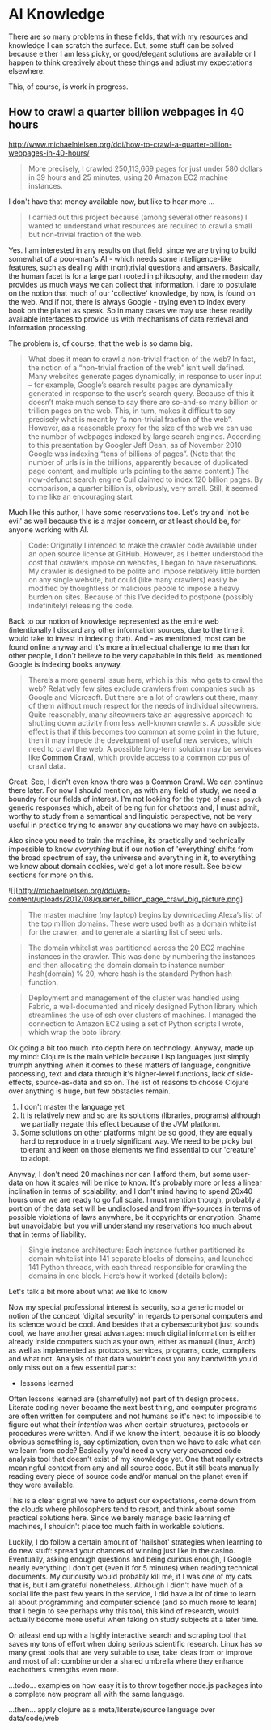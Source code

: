 
# AI Knowledge

There are so many problems in these fields, that with my resources and knowledge
I can scratch the surface. But, some stuff can be solved because either I am less
picky, or good/elegant solutions are available or I happen to think creatively
about these things and adjust my expectations elsewhere.

This, of course, is work in progress.

## How to crawl a quarter billion webpages in 40 hours
http://www.michaelnielsen.org/ddi/how-to-crawl-a-quarter-billion-webpages-in-40-hours/

> More precisely, I crawled 250,113,669 pages for just under 580 dollars in 39
hours and 25 minutes, using 20 Amazon EC2 machine instances.

I don't have that money available now, but like to hear more ...

> I carried out this project because (among several other reasons) I wanted to
understand what resources are required to crawl a small but non-trivial
fraction of the web.

Yes. I am interested in any results on that field, since we are trying to build
somewhat of a poor-man's AI - which needs some intelligence-like features, such
as dealing with (non)trivial questions and answers. Basically, the human facet
is for a large part rooted in philosophy, and the modern day provides us much
ways we can collect that information. I dare to postulate on the notion that
much of our 'collective' knowledge, by now, is found on the web. And if not,
there is always Google - trying even to index every book on the planet as speak.
So in many cases we may use these readily available interfaces to provide us
with mechanisms of data retrieval and information processing.

The problem is, of course, that the web is so damn big.

> What does it mean to crawl a non-trivial fraction of the web? In fact, the
notion of a “non-trivial fraction of the web” isn’t well defined. Many websites
generate pages dynamically, in response to user input – for example, Google’s
search results pages are dynamically generated in response to the user’s search
query. Because of this it doesn’t make much sense to say there are so-and-so
many billion or trillion pages on the web. This, in turn, makes it difficult to
say precisely what is meant by “a non-trivial fraction of the web”. However, as
a reasonable proxy for the size of the web we can use the number of webpages
indexed by large search engines. According to this presentation by Googler Jeff
Dean, as of November 2010 Google was indexing “tens of billions of pages”.
(Note that the number of urls is in the trillions, apparently because of
duplicated page content, and multiple urls pointing to the same content.) The
now-defunct search engine Cuil claimed to index 120 billion pages. By
comparison, a quarter billion is, obviously, very small. Still, it seemed to me
like an encouraging start.

Much like this author, I have some reservations too. Let's try and 'not be
evil' as well because this is a major concern, or at least should be, for
anyone working with AI.

> Code: Originally I intended to make the crawler code available under an open
source license at GitHub. However, as I better understood the cost that
crawlers impose on websites, I began to have reservations. My crawler is
designed to be polite and impose relatively little burden on any single
website, but could (like many crawlers) easily be modified by thoughtless or
malicious people to impose a heavy burden on sites. Because of this I’ve
decided to postpone (possibly indefinitely) releasing the code.

<!-- FIXME: better sentences -->

Back to our notion of knowledge represented as the entire web (intentionally I
discard any other information sources, due to the time it would take to invest
in indexing that). And - as mentioned, most can be found online anyway and it's
more a intellectual challenge to me than for other people, I don't believe to be
very capabable in this field: as mentioned Google is indexing books anyway.

> There’s a more general issue here, which is this: who gets to crawl the web?
Relatively few sites exclude crawlers from companies such as Google and
Microsoft. But there are a lot of crawlers out there, many of them without much
respect for the needs of individual siteowners. Quite reasonably, many
siteowners take an aggressive approach to shutting down activity from less
well-known crawlers. A possible side effect is that if this becomes too common
at some point in the future, then it may impede the development of useful new
services, which need to crawl the web. A possible long-term solution may be
services like [Common Crawl][cc], which provide access to a common corpus of
crawl data.

Great. See, I didn't even know there was a Common Crawl. We can continue there
later. For now I should mention, as with any field of study, we need a boundry
for our fields of interest. I'm not looking for the type of `emacs psych`
generic responses which, abeit of being fun for chatbots and, I must admit,
worthy to study from a semantical and linguistic perspective, not be very
useful in practice trying to answer any questions we may have on subjects.

Also since you need to train the machine, its practically and technically
impossible to know *everything* but if our notion of 'everything' shifts from
the broad spectrum of say, the universe and everything in it, to everything we
know about domain cookies, we'd get a lot more result. See below sections for
more on this.

![][http://michaelnielsen.org/ddi/wp-content/uploads/2012/08/quarter_billion_page_crawl_big_picture.png]

> The master machine (my laptop) begins by downloading Alexa’s list of the top
million domains. These were used both as a domain whitelist for the crawler,
and to generate a starting list of seed urls.

> The domain whitelist was partitioned across the 20 EC2 machine instances in the
crawler. This was done by numbering the instances  and then allocating the
domain domain to instance number hash(domain) % 20, where hash is the standard
Python hash function.

> Deployment and management of the cluster was handled using Fabric, a
well-documented and nicely designed Python library which streamlines the use of
ssh over clusters of machines. I managed the connection to Amazon EC2 using a
set of Python scripts I wrote, which wrap the boto library.

Ok going a bit too much into depth here on technology. Anyway, made up my mind:
Clojure is the main vehicle because Lisp languages just simply trumph anything
when it comes to these matters of language, congnitive processing, text and
data through it's higher-level functions, lack of side-effects, source-as-data
and so on. The list of reasons to choose Clojure over anything is huge, but few
obstacles remain.

1. I don't master the language yet
2. It is relatively new and so are its solutions (libraries, programs) although
   we partially negate this effect because of the JVM platform.
3. Some solutions on other platforms might be so good, they are equally hard to
   reproduce in a truely significant way. We need to be picky but tolerant and
   keen on those elements we find essential to our 'creature' to adopt.

Anyway, I don't need 20 machines nor can I afford them, but some user-data on
how it scales will be nice to know. It's probably more or less a linear inclination
in terms of scalability, and I don't mind having to spend 20x40 hours once we
are ready to go full scale. I must mention though, probably a portion of the data
set will be undisclosed and from iffy-sources in terms of possible violations of
laws anywhere, be it copyrights or encryption. Shame but unavoidable but you will
understand my reservations too much about that in terms of liability.

> Single instance architecture: Each instance further partitioned its domain
whitelist into 141 separate blocks of domains, and launched 141 Python threads,
with each thread responsible for crawling the domains in one block. Here’s how
it worked (details below):








Let's talk a bit more about what we like to know

Now my special professional interest is security, so a generic model or notion
of the concept 'digital security' in regards to personal computers and its
science would be cool. And besides that a cybersecuritybot just sounds cool, we
have another great advantages: much digital information is either already
inside computers such as your own, either as manual (linux, Arch) as well as
implemented as protocols, services, programs, code, compilers and what not.
Analysis of that data wouldn't cost you any bandwidth you'd only miss out on a
few essential parts:

* lessons learned

Often lessons learned are (shamefully) not part of th design process. Literate
coding never became the next best thing, and computer programs are often
written for computers and not humans so it's next to impossible to figure out
what their *intention* was when certain structures, protocols or procedures
were written. And if we know the intent, because it is so bloody obvious
something is, say optimization, even then we have to ask: what can we learn
from code? Basically you'd need a very very advanced code analysis tool that
doesn't exist of my knowledge yet. One that really extracts meaningful context
from any and all source code. But it still beats manually reading every piece
of source code and/or manual on the planet even if they were available.

This is a clear signal we have to adjust our expectations, come down from the
clouds where philosophers tend to resort, and think about some practical
solutions here. Since we barely manage basic learning of machines, I shouldn't
place too much faith in workable solutions.

Luckily, I do follow a certain amount of 'hailshot' strategies when learning to
do new stuff: spread your chances of winning just like in the casino.
Eventually, asking enough questions and being curious enough, I Google nearly
everything I don't get (even if for 5 minutes) when reading technical
documents. My curiousity would probably kill me, if I was one of my cats that is,
but I am grateful nonetheless. Although I didn't have much of a social life the
past few years in the service, I did have a lot of time to learn all about
programming and computer science (and so much more to learn) that I begin to
see perhaps why this tool, this kind of research, would actually become more
useful when taking on study subjects at a later time.

Or atleast end up with a highly interactive search and scraping tool that saves
my tons of effort when doing serious scientific research. Linux has so many
great tools that are very suitable to use, take ideas from or improve and most
of all: combine under a shared umbrella where they enhance eachothers strengths
even more.

...todo... examples on how easy it is to throw together node.js packages into
a complete new program all with the same language.

...then... apply clojure as a meta/literate/source language over data/code/web






[cc]: http://commoncrawl.org

